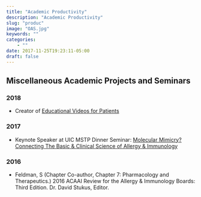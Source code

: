 ```yaml
---
title: "Academic Productivity"
description: "Academic Productivity"
slug: "produc"
image: "OAS.jpg"
keywords: ""
categories:
    - ""
date: 2017-11-25T19:23:11-05:00
draft: false
---
```


## Miscellaneous Academic Projects and Seminars

### 2018

* Creator of [Educational Videos for Patients](../pages/videos/)

### 2017

* Keynote Speaker at UIC MSTP Dinner Seminar: [Molecular Mimicry? Connecting The Basic & Clinical Science of Allergy & Immunology](../pages/uic/)

### 2016

* Feldman, S (Chapter Co-author, Chapter 7: Pharmacology and Therapeutics.) 2016 ACAAI Review for the Allergy & Immunology Boards: Third Edition. Dr. David Stukus, Editor.
